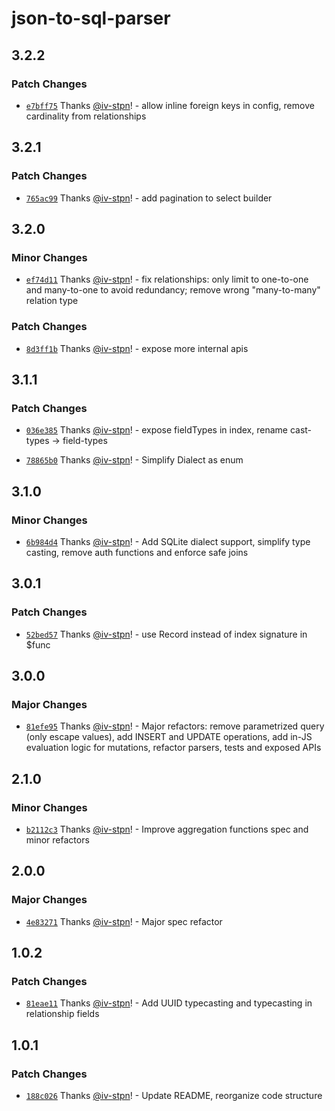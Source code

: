 # json-to-sql-parser

## 3.2.2

### Patch Changes

- [`e7bff75`](https://github.com/iv-stpn/json-to-sql-parser/commit/e7bff75623984eed05be86bd0ffc474d38dfd93b) Thanks [@iv-stpn](https://github.com/iv-stpn)! - allow inline foreign keys in config, remove cardinality from relationships

## 3.2.1

### Patch Changes

- [`765ac99`](https://github.com/iv-stpn/json-to-sql-parser/commit/765ac991338fd75b597d82498f6b2d51a77b9882) Thanks [@iv-stpn](https://github.com/iv-stpn)! - add pagination to select builder

## 3.2.0

### Minor Changes

- [`ef74d11`](https://github.com/iv-stpn/json-to-sql-parser/commit/ef74d1165ab9d8acff4d678519a615df9aff2f0b) Thanks [@iv-stpn](https://github.com/iv-stpn)! - fix relationships: only limit to one-to-one and many-to-one to avoid redundancy; remove wrong "many-to-many" relation type

### Patch Changes

- [`8d3ff1b`](https://github.com/iv-stpn/json-to-sql-parser/commit/8d3ff1b6b0a300d8fdcc20abf3bc9dafd7956f92) Thanks [@iv-stpn](https://github.com/iv-stpn)! - expose more internal apis

## 3.1.1

### Patch Changes

- [`036e385`](https://github.com/iv-stpn/json-to-sql-parser/commit/036e3859cdadf595f7397674fe09ca145792a8cc) Thanks [@iv-stpn](https://github.com/iv-stpn)! - expose fieldTypes in index, rename cast-types -> field-types

- [`78865b0`](https://github.com/iv-stpn/json-to-sql-parser/commit/78865b0f3246b7755996e168624476643b220847) Thanks [@iv-stpn](https://github.com/iv-stpn)! - Simplify Dialect as enum

## 3.1.0

### Minor Changes

- [`6b984d4`](https://github.com/iv-stpn/json-to-sql-parser/commit/6b984d4c735dd6a0681c98a240bcc2e2917149f0) Thanks [@iv-stpn](https://github.com/iv-stpn)! - Add SQLite dialect support, simplify type casting, remove auth functions and enforce safe joins

## 3.0.1

### Patch Changes

- [`52bed57`](https://github.com/iv-stpn/json-to-sql-parser/commit/52bed57e0cc4e44fcd646c750e73416539124205) Thanks [@iv-stpn](https://github.com/iv-stpn)! - use Record instead of index signature in $func

## 3.0.0

### Major Changes

- [`81efe95`](https://github.com/iv-stpn/json-to-sql-parser/commit/81efe957c0017041bd81c740e3664e9292eda6de) Thanks [@iv-stpn](https://github.com/iv-stpn)! - Major refactors: remove parametrized query (only escape values), add INSERT and UPDATE operations, add in-JS evaluation logic for mutations, refactor parsers, tests and exposed APIs

## 2.1.0

### Minor Changes

- [`b2112c3`](https://github.com/iv-stpn/json-to-sql-parser/commit/b2112c3edfb5c258cd4e6550db40a82609844fb3) Thanks [@iv-stpn](https://github.com/iv-stpn)! - Improve aggregation functions spec and minor refactors

## 2.0.0

### Major Changes

- [`4e83271`](https://github.com/iv-stpn/json-to-sql-parser/commit/4e8327128e61ab5e851fc5da6da0e03c04282fda) Thanks [@iv-stpn](https://github.com/iv-stpn)! - Major spec refactor

## 1.0.2

### Patch Changes

- [`81eae11`](https://github.com/iv-stpn/json-to-sql-parser/commit/81eae11fc2bea2266a55ff39e08fa0d7039e762e) Thanks [@iv-stpn](https://github.com/iv-stpn)! - Add UUID typecasting and typecasting in relationship fields

## 1.0.1

### Patch Changes

- [`188c026`](https://github.com/iv-stpn/json-to-sql-parser/commit/188c02645660d686565afe28c7481bebe392c614) Thanks [@iv-stpn](https://github.com/iv-stpn)! - Update README, reorganize code structure
